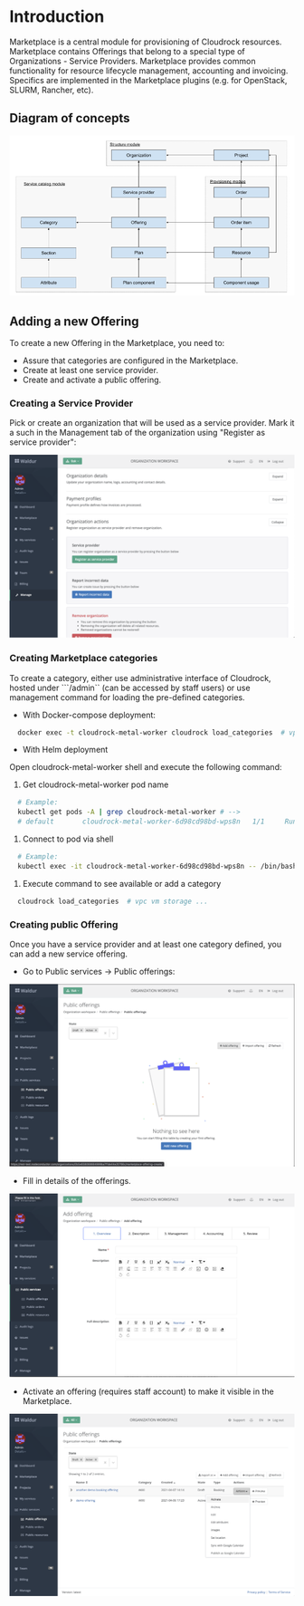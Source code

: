 # Introduction

Marketplace is a central module for provisioning of Cloudrock resources. Marketplace contains Offerings that
belong to a special type of Organizations - Service Providers. Marketplace provides common functionality
for resource lifecycle management, accounting and invoicing. Specifics are implemented in the Marketplace plugins
(e.g. for OpenStack, SLURM, Rancher, etc).

## Diagram of concepts

![Diagram of marketplace concepts](img/marketplace-structure.png)

## Adding a new Offering

To create a new Offering in the Marketplace, you need to:

- Assure that categories are configured in the Marketplace.
- Create at least one service provider.
- Create and activate a public offering.

### Creating a Service Provider

Pick or create an organization that will be used as a service provider. Mark it a such in the Management tab of the
organization using "Register as service provider":

![Mark as service provider](img/org-mgmt-service-provider.png)

### Creating Marketplace categories

To create a category, either use administrative interface of Cloudrock, hosted under ```/admin`` (can be accessed by staff users)
or use management command for loading the pre-defined categories.

- With Docker-compose deployment:

```bash
  docker exec -t cloudrock-metal-worker cloudrock load_categories  # vpc vm storage ...
```

- With Helm deployment

Open cloudrock-metal-worker shell and execute the following command:

1. Get cloudrock-metal-worker pod name

```bash
  # Example:
  kubectl get pods -A | grep cloudrock-metal-worker # -->
  # default       cloudrock-metal-worker-6d98cd98bd-wps8n   1/1     Running     0          9m9s
```

1. Connect to pod via shell

```bash
  # Example:
  kubectl exec -it cloudrock-metal-worker-6d98cd98bd-wps8n -- /bin/bash
```

1. Execute command to see available or add a category

```bash
  cloudrock load_categories  # vpc vm storage ...
```

### Creating public Offering

Once you have a service provider and at least one category defined, you can add a new service offering.

- Go to Public services -> Public offerings:

![List offerings](img/list-offerings.png)

- Fill in details of the offerings.

![Add offering](img/add-offering.png)

- Activate an offering (requires staff account) to make it visible in the Marketplace.

![Activate offering](img/activate-offering.png)
